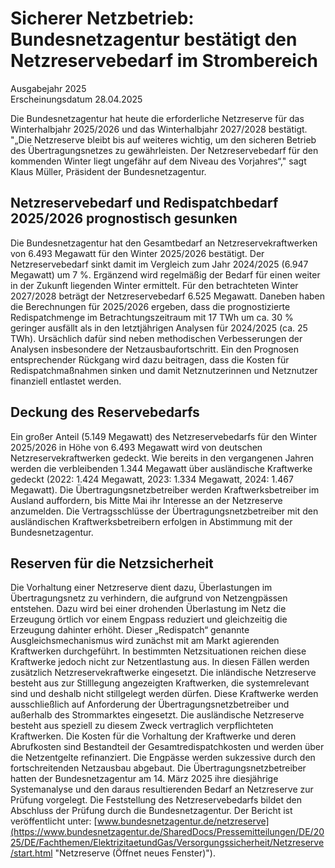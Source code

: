 

#  Si­che­rer Netz­be­trieb: Bundesnetzagentur be­stä­tigt den Netz­re­ser­ve­be­darf im Strom­bereich 
Ausgabejahr 2025  
Erscheinungsdatum 28.04.2025  

Die Bundesnetzagentur hat heute die erforderliche Netzreserve für das Winterhalbjahr 2025/2026 und das Winterhalbjahr 2027/2028 bestätigt.
"„Die Netzreserve bleibt bis auf weiteres wichtig, um den sicheren Betrieb des Übertragungsnetzes zu gewährleisten. Der Netzreservebedarf für den kommenden Winter liegt ungefähr auf dem Niveau des Vorjahres“," sagt Klaus Müller, Präsident der Bundesnetzagentur. 
## Netzreservebedarf und Redispatchbedarf 2025/2026 prognostisch gesunken
Die Bundesnetzagentur hat den Gesamtbedarf an Netzreservekraftwerken von 6.493 Megawatt für den Winter 2025/2026 bestätigt. Der Netzreservebedarf sinkt damit im Vergleich zum Jahr 2024/2025 (6.947 Megawatt) um 7 %. Ergänzend wird regelmäßig der Bedarf für einen weiter in der Zukunft liegenden Winter ermittelt. Für den betrachteten Winter 2027/2028 beträgt der Netzreservebedarf 6.525 Megawatt. 
Daneben haben die Berechnungen für 2025/2026 ergeben, dass die prognostizierte Redispatchmenge im Betrachtungszeitraum mit 17 TWh um ca. 30 % geringer ausfällt als in den letztjährigen Analysen für 2024/2025 (ca. 25 TWh). Ursächlich dafür sind neben methodischen Verbesserungen der Analysen insbesondere der Netzausbaufortschritt. Ein den Prognosen entsprechender Rückgang wird dazu beitragen, dass die Kosten für Redispatchmaßnahmen sinken und damit Netznutzerinnen und Netznutzer finanziell entlastet werden. 
## Deckung des Reservebedarfs
Ein großer Anteil (5.149 Megawatt) des Netzreservebedarfs für den Winter 2025/2026 in Höhe von 6.493 Megawatt wird von deutschen Netzreservekraftwerken gedeckt. Wie bereits in den vergangenen Jahren werden die verbleibenden 1.344 Megawatt über ausländische Kraftwerke gedeckt (2022: 1.424 Megawatt, 2023: 1.334 Megawatt, 2024: 1.467 Megawatt). Die Übertragungsnetzbetreiber werden Kraftwerksbetreiber im Ausland auffordern, bis Mitte Mai ihr Interesse an der Netzreserve anzumelden. Die Vertragsschlüsse der Übertragungsnetzbetreiber mit den ausländischen Kraftwerksbetreibern erfolgen in Abstimmung mit der Bundesnetzagentur. 
## Reserven für die Netzsicherheit
Die Vorhaltung einer Netzreserve dient dazu, Überlastungen im Übertragungsnetz zu verhindern, die aufgrund von Netzengpässen entstehen. Dazu wird bei einer drohenden Überlastung im Netz die Erzeugung örtlich vor einem Engpass reduziert und gleichzeitig die Erzeugung dahinter erhöht. 
Dieser „Redispatch“ genannte Ausgleichsmechanismus wird zunächst mit am Markt agierenden Kraftwerken durchgeführt. In bestimmten Netzsituationen reichen diese Kraftwerke jedoch nicht zur Netzentlastung aus. In diesen Fällen werden zusätzlich Netzreservekraftwerke eingesetzt. Die inländische Netzreserve besteht aus zur Stilllegung angezeigten Kraftwerken, die systemrelevant sind und deshalb nicht stillgelegt werden dürfen. Diese Kraftwerke werden ausschließlich auf Anforderung der Übertragungsnetzbetreiber und außerhalb des Strommarktes eingesetzt. Die ausländische Netzreserve besteht aus speziell zu diesem Zweck vertraglich verpflichteten Kraftwerken. Die Kosten für die Vorhaltung der Kraftwerke und deren Abrufkosten sind Bestandteil der Gesamtredispatchkosten und werden über die Netzentgelte refinanziert. 
Die Engpässe werden sukzessive durch den fortschreitenden Netzausbau abgebaut.
Die Übertragungsnetzbetreiber hatten der Bundesnetzagentur am 14. März 2025 ihre diesjährige Systemanalyse und den daraus resultierenden Bedarf an Netzreserve zur Prüfung vorgelegt. Die Feststellung des Netzreservebedarfs bildet den Abschluss der Prüfung durch die Bundesnetzagentur.
Der Bericht ist veröffentlicht unter: [www.bundesnetzagentur.de/netzreserve](https://www.bundesnetzagentur.de/SharedDocs/Pressemitteilungen/DE/2025/DE/Fachthemen/ElektrizitaetundGas/Versorgungssicherheit/Netzreserve/start.html "Netzreserve \(Öffnet neues Fenster\)").